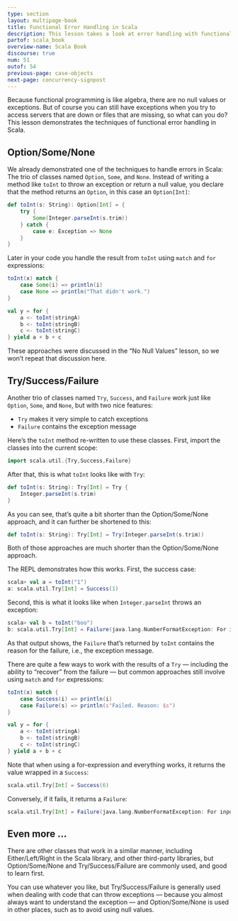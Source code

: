 ```yaml
---
type: section
layout: multipage-book
title: Functional Error Handling in Scala
description: This lesson takes a look at error handling with functional programming in Scala.
partof: scala_book
overview-name: Scala Book
discourse: true
num: 51
outof: 54
previous-page: case-objects
next-page: concurrency-signpost
---
```



Because functional programming is like algebra, there are no null values or exceptions. But of course you can still have exceptions when you try to access servers that are down or files that are missing, so what can you do? This lesson demonstrates the techniques of functional error handling in Scala.



## Option/Some/None

We already demonstrated one of the techniques to handle errors in Scala: The trio of classes named `Option`, `Some`, and `None`. Instead of writing a method like `toInt` to throw an exception or return a null value, you declare that the method returns an `Option`, in this case an `Option[Int]`:

```scala
def toInt(s: String): Option[Int] = {
    try {
        Some(Integer.parseInt(s.trim))
    } catch {
        case e: Exception => None
    }
}
```

Later in your code you handle the result from `toInt` using `match` and `for` expressions:

```scala
toInt(x) match {
    case Some(i) => println(i)
    case None => println("That didn't work.")
}

val y = for {
    a <- toInt(stringA)
    b <- toInt(stringB)
    c <- toInt(stringC)
} yield a + b + c
```

These approaches were discussed in the “No Null Values” lesson, so we won’t repeat that discussion here.



## Try/Success/Failure

Another trio of classes named `Try`, `Success`, and `Failure` work just like `Option`, `Some`, and `None`, but with two nice features:

- `Try` makes it very simple to catch exceptions
- `Failure` contains the exception message

Here’s the `toInt` method re-written to use these classes. First, import the classes into the current scope:

```scala
import scala.util.{Try,Success,Failure}
```

After that, this is what `toInt` looks like with `Try`:

```scala
def toInt(s: String): Try[Int] = Try {
    Integer.parseInt(s.trim)
}
```

As you can see, that’s quite a bit shorter than the Option/Some/None approach, and it can further be shortened to this:

```scala
def toInt(s: String): Try[Int] = Try(Integer.parseInt(s.trim))
```

Both of those approaches are much shorter than the Option/Some/None approach.

The REPL demonstrates how this works. First, the success case:

```scala
scala> val a = toInt("1")
a: scala.util.Try[Int] = Success(1)
```

Second, this is what it looks like when `Integer.parseInt` throws an exception:

```scala
scala> val b = toInt("boo")
b: scala.util.Try[Int] = Failure(java.lang.NumberFormatException: For input string: "boo")
```

As that output shows, the `Failure` that’s returned by `toInt` contains the reason for the failure, i.e., the exception message.

There are quite a few ways to work with the results of a `Try` — including the ability to “recover” from the failure — but common approaches still involve using `match` and `for` expressions:

```scala
toInt(x) match {
    case Success(i) => println(i)
    case Failure(s) => println(s"Failed. Reason: $s")
}

val y = for {
    a <- toInt(stringA)
    b <- toInt(stringB)
    c <- toInt(stringC)
} yield a + b + c
```

Note that when using a for-expression and everything works, it returns the value wrapped in a `Success`:

```scala
scala.util.Try[Int] = Success(6)
```

Conversely, if it fails, it returns a `Failure`:

```scala
scala.util.Try[Int] = Failure(java.lang.NumberFormatException: For input string: "a")
```



## Even more ...

There are other classes that work in a similar manner, including Either/Left/Right in the Scala library, and other third-party libraries, but Option/Some/None and Try/Success/Failure are commonly used, and good to learn first.

You can use whatever you like, but Try/Success/Failure is generally used when dealing with code that can throw exceptions — because you almost always want to understand the exception — and Option/Some/None is used in other places, such as to avoid using null values.












